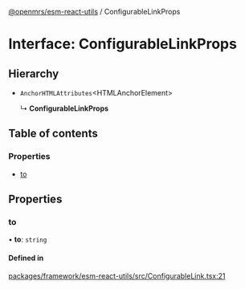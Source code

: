 [@openmrs/esm-react-utils](../API.md) / ConfigurableLinkProps

# Interface: ConfigurableLinkProps

## Hierarchy

- `AnchorHTMLAttributes`<HTMLAnchorElement\>

  ↳ **ConfigurableLinkProps**

## Table of contents

### Properties

- [to](configurablelinkprops.md#to)

## Properties

### to

• **to**: `string`

#### Defined in

[packages/framework/esm-react-utils/src/ConfigurableLink.tsx:21](https://github.com/openmrs/openmrs-esm-core/blob/master/packages/framework/esm-react-utils/src/ConfigurableLink.tsx#L21)
